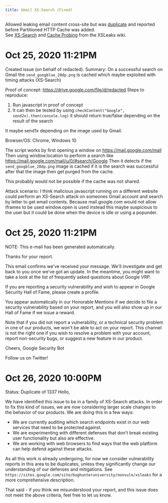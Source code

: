 ```yaml
---
title: Gmail XS-Search (Fixed)
---
```


Allowed leaking email content cross-site but was [duplicate](https://www.youtube.com/watch?v=nQJHGHw94fM) and reported before Partitioned HTTP Cache was added.  
See [XS-Search](https://xsleaks.dev/docs/attacks/xs-search/) and [Cache Probing](https://xsleaks.dev/docs/attacks/cache-probing/#fetch-with-abortcontroller) from the XSLeaks wiki.


# Oct 25, 2020 11:21PM

Created issue (on behalf of redacted).
Summary: On a successful search on Gmail the `send_googblue_20dp.png` is cached which maybe exploited with timing attacks (XS-Search)

Proof of concept: https://drive.google.com/file/d/redacted
Steps to reproduce:

1. Run javascript in proof of concept
2. It can then be tested by using `checkContent("Google", send2x).then(console.log)` it should return true/false depending on the result of the search

It maybe send1x depending on the image used by Gmail.

Browser/OS: Chrome, Windows 10

The script works by first opening a window on <https://mail.google.com/mail>
Then using window.location to perform a search like <https://mail.google.com/mail/u/0/#search/Google>
Then it detects if the `send_googblue_20dp.png` image is cached if it is the search was successful after that the image then get purged from the cache.

This probably would not be possible if the cache was not shared.

Attack scenario:
I think malicious javascript running on a different website could perform an XS-Search attack on someones Gmail account and search by letter to get email contents.
Because mail.google.com would not allow iframes to be used window.open is used instead this maybe suspicious to the user but it could be done when the device is idle or using a popunder.

# Oct 25, 2020 11:21PM

NOTE: This e-mail has been generated automatically.

Thanks for your report.

This email confirms we've received your message. We'll investigate and get back to you once we've got an update. In the meantime, you might want to take a look at the list of frequently asked questions about Google VRP.

If you are reporting a security vulnerability and wish to appear in Google Security Hall of Fame, please create a profile.

You appear automatically in our Honorable Mentions if we decide to file a security vulnerability based on your report, and you will also show up in our Hall of Fame if we issue a reward.

Note that if you did not report a vulnerability, or a technical security problem in one of our products, we won't be able to act on your report. This channel is not the right one if you wish to resolve a problem with your account, report non-security bugs, or suggest a new feature in our product.

Cheers,
Google Security Bot

Follow us on Twitter!

# Oct 26, 2020 10:00PM

Status: Duplicate of 1337
Hello,

We have identified this issue to be in a family of XS-Search attacks. In order to fix this kind of issues, we are now considering larger scale changes to the behavior of our products. We are doing this in a few ways:

- We are currently auditing which search endpoints exist in our web services that need to be protected against.
- We are experimenting with different defenses that don't break existing user functionality but also are effective.
- We are working with web browsers to find ways that the web platform can help defend against these attacks.

As all this work is already undergoing, for now we consider vulnerability reports in this area to be duplicates, unless they significantly change our understanding of our defenses and mitigations. See `https://sites.google.com/site/bughunteruniversity/nonvuln/xsleaks` for a more comprehensive description.

That said - if you think we misunderstood your report, and this issue does not meet the above criteria, feel free to let us know.

